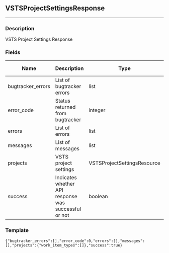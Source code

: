 ## VSTSProjectSettingsResponse
---
### Description
VSTS Project Settings Response
### Fields
| Name | Description | Type | Allowed Values | Required |
| ---- | ----------- | ---- | -------------- | -------- |
| bugtracker_errors | List of bugtracker errors | list |  | false |
| error_code | Status returned from bugtracker | integer |  | false |
| errors | List of errors | list |  | false |
| messages | List of messages | list |  | false |
| projects | VSTS project settings | VSTSProjectSettingsResource |  | false |
| success | Indicates whether API response was successful or not | boolean |  | false |
### Template
```
{"bugtracker_errors":[],"error_code":0,"errors":[],"messages":[],"projects":{"work_item_types":[]},"success":true}
```
